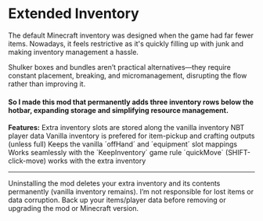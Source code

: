# Extended Inventory

The default Minecraft inventory was designed when the game had far fewer items. Nowadays, it feels restrictive as it's quickly filling up with junk and making inventory management a hassle.

Shulker boxes and bundles aren’t practical alternatives—they require constant placement, breaking, and micromanagement, disrupting the flow rather than improving it.

#### So I made this mod that permanently adds three inventory rows below the hotbar, expanding storage and simplifying resource management.

**Features:**
Extra inventory slots are stored along the vanilla inventory NBT player data
Vanilla inventory is prefered for item-pickup and crafting outputs (unless full)
Keeps the vanilla ´offHand´ and ´equipment´ slot mappings
Works seamlessly with the ´KeepInventory´ game rule
´quickMove´ (SHIFT-click-move) works with the extra inventory



---

Uninstalling the mod deletes your extra inventory and its contents permanently (vanilla inventory remains). I’m not responsible for lost items or data corruption. Back up your items/player data before removing or upgrading the mod or Minecraft version.
